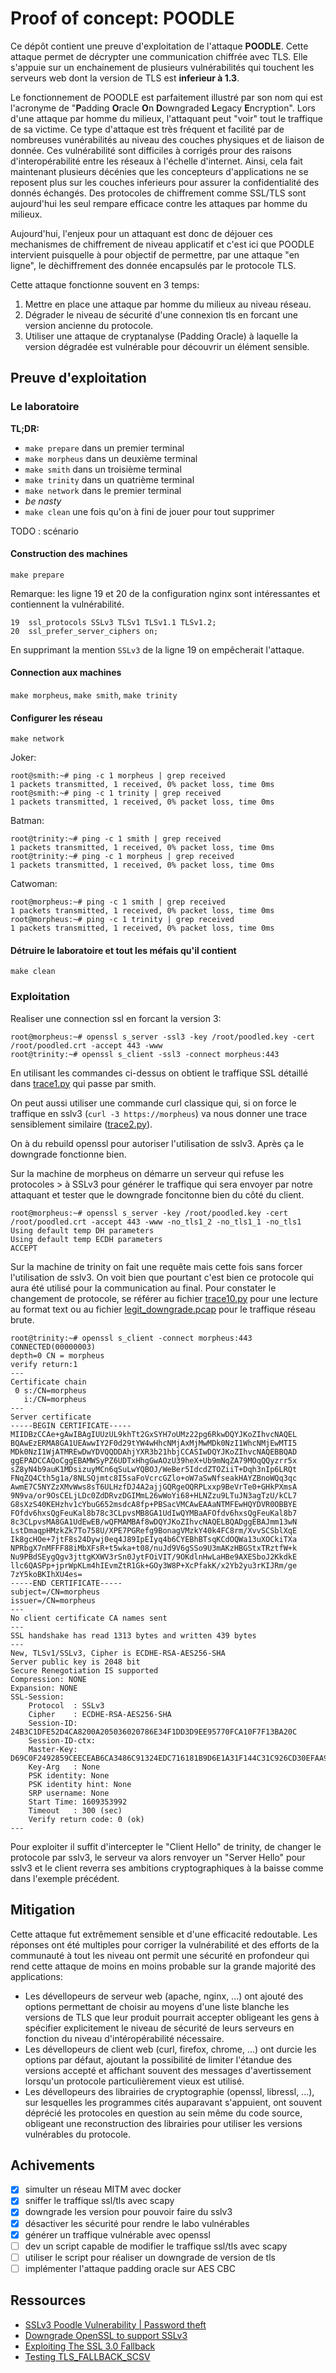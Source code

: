 # Proof of concept: POODLE

Ce dépôt contient une preuve d'exploitation de l'attaque **POODLE**. Cette
attaque permet de décrypter une communication chiffrée avec TLS. Elle s'appuie
sur un enchainement de plusieurs vulnérabilités qui touchent les serveurs web
dont la version de TLS est **inferieur à 1.3**.

Le fonctionnement de POODLE est parfaitement illustré par son nom qui est
l'acronyme de "**P**adding **O**racle **O**n **D**owngraded **L**egacy
**E**ncryption". Lors d'une attaque par homme du milieux, l'attaquant peut
"voir" tout le traffique de sa victime. Ce type d'attaque est très fréquent et
facilité par de nombreuses vunérabilités au niveau des couches physiques et de
liaison de donnée. Ces vulnérabilité sont difficiles à corrigés prour des
raisons d'interopérabilité entre les réseaux à l'échelle d'internet. Ainsi,
cela fait maintenant plusieurs décénies que les concepteurs d'applications ne se
reposent plus sur les couches inferieurs pour assurer la confidentialité des
donnés échangés. Des protocoles de chiffrement comme SSL/TLS sont aujourd'hui
les seul rempare efficace contre les attaques par homme du milieux.

Aujourd'hui, l'enjeux pour un attaquant est donc de déjouer ces mechanismes de
chiffrement de niveau applicatif et c'est ici que POODLE intervient puisquelle
à pour objectif de permettre, par une attaque "en ligne", le dèchiffrement des
donnée encapsulés par le protocole TLS.

Cette attaque fonctionne souvent en 3 temps:
1. Mettre en place une attaque par homme du milieux au niveau réseau.
2. Dégrader le niveau de sécurité d'une connexion tls en forcant une version
   ancienne du protocole.
3. Utiliser une attaque de cryptanalyse (Padding Oracle) à laquelle la version
   dégradée est vulnérable pour découvrir un élément sensible.

## Preuve d'exploitation

### Le laboratoire

**TL;DR:**
* `make prepare` dans un premier terminal
* `make morpheus` dans un deuxième terminal
* `make smith` dans un troisième terminal
* `make trinity` dans un quatrième terminal
* `make network` dans le premier terminal
* _be nasty_
* `make clean` une fois qu'on à fini de jouer pour tout supprimer

TODO : scénario

#### Construction des machines

`make prepare`

Remarque: les ligne 19 et 20 de la configuration nginx sont intéressantes et
contiennent la vulnérabilité.
```
19  ssl_protocols SSLv3 TLSv1 TLSv1.1 TLSv1.2;
20  ssl_prefer_server_ciphers on;
```

En supprimant la mention `SSLv3` de la ligne 19 on empêcherait l'attaque.

#### Connection aux machines

`make morpheus`, `make smith`, `make trinity`

#### Configurer les réseau

`make network`

Joker:
```
root@smith:~# ping -c 1 morpheus | grep received
1 packets transmitted, 1 received, 0% packet loss, time 0ms
root@smith:~# ping -c 1 trinity | grep received
1 packets transmitted, 1 received, 0% packet loss, time 0ms
```

Batman:
```
root@trinity:~# ping -c 1 smith | grep received
1 packets transmitted, 1 received, 0% packet loss, time 0ms
root@trinity:~# ping -c 1 morpheus | grep received
1 packets transmitted, 1 received, 0% packet loss, time 0ms
```

Catwoman:
```
root@morpheus:~# ping -c 1 smith | grep received
1 packets transmitted, 1 received, 0% packet loss, time 0ms
root@morpheus:~# ping -c 1 trinity | grep received
1 packets transmitted, 1 received, 0% packet loss, time 0ms
```

#### Détruire le laboratoire et tout les méfais qu'il contient

`make clean`

### Exploitation

Realiser une connection ssl en forcant la version 3:
```
root@morpheus:~# openssl s_server -ssl3 -key /root/poodled.key -cert /root/poodled.crt -accept 443 -www
root@trinity:~# openssl s_client -ssl3 -connect morpheus:443
```

En utilisant les commandes ci-dessus on obtient le traffique SSL détaillé dans
[trace1.py](./trace1.py) qui passe par smith.

On peut aussi utiliser une commande curl classique qui, si on force le traffique
en sslv3 (`curl -3 https://morpheus`) va nous donner une trace sensiblement similaire ([trace2.py](./trace2.py)).

On à du rebuild openssl pour autoriser l'utilisation de sslv3. Après ça le
downgrade fonctionne bien.

Sur la machine de morpheus on démarre un serveur qui refuse les protocoles > à
SSLv3 pour générer le traffique qui sera envoyer par notre attaquant et tester
que le downgrade foncitonne bien du côté du client.
```
root@morpheus:~# openssl s_server -key /root/poodled.key -cert /root/poodled.crt -accept 443 -www -no_tls1_2 -no_tls1_1 -no_tls1
Using default temp DH parameters
Using default temp ECDH parameters
ACCEPT
```

Sur la machine de trinity on fait une requête mais cette fois sans forcer
l'utilisation de sslv3. On voit bien que pourtant c'est bien ce protocole qui
aura été utilisé pour la communication au final. Pour constater le changement de
protocole, se référer au fichier [trace10.py](./trace10.py) pour une lecture
au format text ou au fichier [legit_downgrade.pcap](./legit_downgrade.pcap) pour
le traffique réseau brute.
```
root@trinity:~# openssl s_client -connect morpheus:443
CONNECTED(00000003)
depth=0 CN = morpheus
verify return:1
---
Certificate chain
 0 s:/CN=morpheus
   i:/CN=morpheus
---
Server certificate
-----BEGIN CERTIFICATE-----
MIIDBzCCAe+gAwIBAgIUUzUL9khTt2GxSYH7oUMz22pg6RkwDQYJKoZIhvcNAQEL
BQAwEzERMA8GA1UEAwwIY2F0d29tYW4wHhcNMjAxMjMwMDk0NzI1WhcNMjEwMTI5
MDk0NzI1WjATMREwDwYDVQQDDAhjYXR3b21hbjCCASIwDQYJKoZIhvcNAQEBBQAD
ggEPADCCAQoCggEBAMWSyPZ6UDTxHhgGwAOzU39heX+Ub9mNqZA79MOqQQyzrr5x
sZ8yN4b9auK1MDsizuyMCn6qSuLwYQBOJ/WeBer5IdcdZTOZiiT+Dqh3nIp6LRQt
FNqZQ4Cth5g1a/8NLSQjmtc8I5saFoVcrcGZlo+oW7aSwNfseakHAYZBnoWQq3qc
AwmE7C5NYZzXMvWws8sT6ULHzfDJ4A2ajjGQRgeOQRPLxxp9BeVrTe0+GHkPXmsA
9N9va/or9OsCELjLDc0ZdDRvzDGIMmL26wWoYi68+HLNZzu9LTuJN3agTzU/kCL7
G8sXzS40KEHzhv1cYbuG652msdcA8fp+PBSacVMCAwEAAaNTMFEwHQYDVR0OBBYE
FOfdv6hxsQgFeuKal8b78c3CLpvsMB8GA1UdIwQYMBaAFOfdv6hxsQgFeuKal8b7
8c3CLpvsMA8GA1UdEwEB/wQFMAMBAf8wDQYJKoZIhvcNAQELBQADggEBAJmm13wN
LstDmaqpHMzkZk7To758U/XPE7PGRefg9BonagVMzkY40k4FC8rm/XvvSCSblXqE
Ik8gcHOe+7jtF8s24Dywj0eq4J89IpEIyq4b6CYEBhBTsqKCdOQWa13uXOCkiTXa
NPRbgX7nMFFF88iMbXFsR+t5wka+t08/nuJd9V6gSSo9U3mAKzHBGStxTRztfW+k
Nu9PBdSEygQgv3jttgKXWV3rSn0JytFOiVIT/9OKdlnHwLaHBe9AXESboJ2KkdkE
llc6QASPp+jprWpKLm4hIEvmZtR1Gk+GOy3W8P+XcPfakK/x2Yb2yu3rKIJRm/ge
7zY5koBKIhXU4es=
-----END CERTIFICATE-----
subject=/CN=morpheus
issuer=/CN=morpheus
---
No client certificate CA names sent
---
SSL handshake has read 1313 bytes and written 439 bytes
---
New, TLSv1/SSLv3, Cipher is ECDHE-RSA-AES256-SHA
Server public key is 2048 bit
Secure Renegotiation IS supported
Compression: NONE
Expansion: NONE
SSL-Session:
    Protocol  : SSLv3
    Cipher    : ECDHE-RSA-AES256-SHA
    Session-ID: 24B3C1DFE52D4CA8200A205036020786E34F1DD3D9EE95770FCA10F7F13BA20C
    Session-ID-ctx: 
    Master-Key: D69C0F2492859CEECEAB6CA3486C91324EDC716181B9D6E1A31F144C31C926CD30EFAA9943004DE26804FC64619A0BA6
    Key-Arg   : None
    PSK identity: None
    PSK identity hint: None
    SRP username: None
    Start Time: 1609353992
    Timeout   : 300 (sec)
    Verify return code: 0 (ok)
---
```

Pour exploiter il suffit d'intercepter le "Client Hello" de trinity, de changer
le protocole par sslv3, le serveur va alors renvoyer un "Server Hello" pour
sslv3 et le client reverra ses ambitions cryptographiques à la baisse comme dans
l'exemple précédent.

## Mitigation

Cette attaque fut extrêmement sensible et d'une efficacité redoutable. Les
réponses ont été multiples pour corriger la vulnérabilité et des efforts de la
communauté à tout les niveau ont permit une sécurité en profondeur qui rend
cette attaque de moins en moins probable sur la grande majorité des applications:

* Les dévellopeurs de serveur web (apache, nginx, ...) ont ajouté des options
  permettant de choisir au moyens d'une liste blanche les versions de TLS que
  leur produit pourrait accepter obligeant les gens à spécifier explicitement
  le niveau de sécurité de leurs serveurs en fonction du niveau
  d'intéropérabilité nécessaire.
* Les dévellopeurs de client web (curl, firefox, chrome, ...) ont durcie les
  options par défaut, ajoutant la possibilité de limiter l'étandue des versions
  accepté et affichant souvent des messages d'avertissement lorsqu'un protocole
  particulièrement vieux est utilisé.
* Les dévellopeurs des librairies de cryptographie (openssl, libressl, ...), sur
  lesquelles les programmes cités auparavant s'appuient, ont souvent déprécié
  les protocoles en question au sein même du code source, obligeant une
  reconstruction des librairies pour utiliser les versions vulnérables du
  protocole.

## Achivements

- [x] simulter un réseau MITM avec docker
- [x] sniffer le traffique ssl/tls avec scapy
- [x] downgrade les version pour pouvoir faire du sslv3
- [x] désactiver les sécurité pour rendre le labo vulnérables
- [x] générer un traffique vulnérable avec openssl
- [ ] dev un script capable de modifier le traffique ssl/tls avec scapy
- [ ] utiliser le script pour réaliser un downgrade de version de tls
- [ ] implémenter l'attaque padding oracle sur AES CBC

## Ressources

* [SSLv3 Poodle Vulnerability | Password theft](https://www.youtube.com/watch?v=BbwC8f_aBMQ)
* [Downgrade OpenSSL to support SSLv3](https://devcondition.com/article/debian-10-downgrade-openssl/)
* [Exploiting The SSL 3.0 Fallback](./ssl-poodle.pdf)
* [Testing TLS_FALLBACK_SCSV](https://dwradcliffe.com/2014/10/16/testing-tls-fallback.html)

